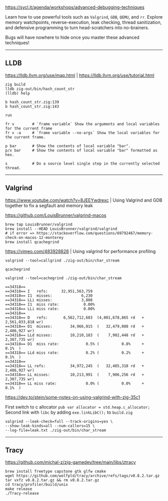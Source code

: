 https://sycl.it/agenda/workshops/advanced-debugging-techniques

Learn how to use powerful tools such as `Valgrind`, `GDB`, `QEMU`, and `rr`. Explore memory watchpoints, reverse-execution, leak checking, thread sanitization, and defensive programming to turn head-scratchers into no-brainers.

Bugs will have nowhere to hide once you master these advanced techniques!

- - -

## LLDB

https://lldb.llvm.org/use/map.html |
https://lldb.llvm.org/use/tutorial.html

```
zig build
lldb zig-out/bin/hash_count_str
(lldb) help

b hash_count_str.zig:139
b hash_count_str.zig:143

run

fr v 		# `frame variable` Show the arguments and local variables for the current frame
fr v -a		# `frame variable --no-args` Show the local variables for the current frame.

p bar 		# Show the contents of local variable "bar".
p/x bar 	# Show the contents of local variable "bar" formatted as hex.

s 			# Do a source level single step in the currently selected thread.
```

- - -

## Valgrind

https://www.youtube.com/watch?v=8JEEYwdrexc |
Using Valgrind and GDB together to fix a segfault and memory leak

https://github.com/LouisBrunner/valgrind-macos

```
brew tap LouisBrunner/valgrind
brew install --HEAD LouisBrunner/valgrind/valgrind
# if error => https://stackoverflow.com/questions/69792467/memory-check-on-macos-12-monterey
brew install qcachegrind
```

https://vimeo.com/483928828 |
Using valgrind for performance profiling
```
valgrind --tool=callgrind ./zig-out/bin/char_stream

qcachegrind
```

```
valgrind --tool=cachegrind ./zig-out/bin/char_stream

==34318==
==34318== I   refs:      32,951,563,759
==34318== I1  misses:             6,230
==34318== LLi misses:             3,808
==34318== I1  miss rate:           0.00%
==34318== LLi miss rate:           0.00%
==34318==
==34318== D   refs:       6,562,712,683  (4,001,678,865 rd   + 2,561,033,818 wr)
==34318== D1  misses:        34,966,015  (   32,479,088 rd   +     2,486,927 wr)
==34318== LLd misses:        10,210,183  (    7,902,448 rd   +     2,307,735 wr)
==34318== D1  miss rate:            0.5% (          0.8%     +           0.1%  )
==34318== LLd miss rate:            0.2% (          0.2%     +           0.1%  )
==34318==
==34318== LL refs:           34,972,245  (   32,485,318 rd   +     2,486,927 wr)
==34318== LL misses:         10,213,991  (    7,906,256 rd   +     2,307,735 wr)
==34318== LL miss rate:             0.0% (          0.0%     +           0.1%  )
```


https://dev.to/stein/some-notes-on-using-valgrind-with-zig-35c1

First switch to c allocator `pub var allocator = std.heap.c_allocator;`
Second link with `libc` by adding `exe.linkLibC();` to `build.zig`

```
valgrind --leak-check=full --track-origins=yes \
--show-leak-kinds=all --num-callers=15 \
--log-file=leak.txt ./zig-out/bin/char_stream
```

- - -

## Tracy

https://github.com/michal-z/zig-gamedev/tree/main/libs/ztracy

```build tracy profiler on macos
brew install freetype capstone gtk glfw cmake
wget https://github.com/wolfpld/tracy/archive/refs/tags/v0.8.2.tar.gz
tar vxfz v0.8.2.tar.gz && rm v0.8.2.tar.gz
cd tracy/profiler/build/unix
make release
./Tracy-release
```